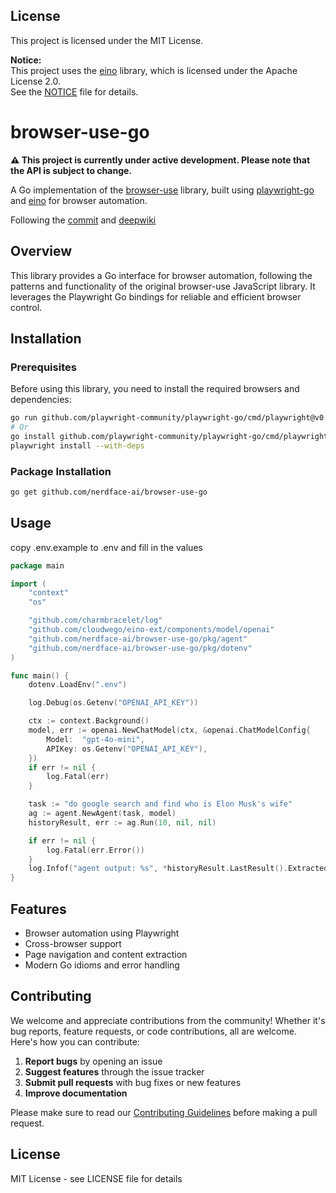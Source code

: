 ## License

This project is licensed under the MIT License.

**Notice:**  
This project uses the [eino](https://github.com/cloudwego/eino) library, which is licensed under the Apache License 2.0.  
See the [NOTICE](./NOTICE) file for details.
# browser-use-go

**⚠️ This project is currently under active development. Please note that the API is subject to change.**

A Go implementation of the [browser-use](https://github.com/browser-use/browser-use) library, built using [playwright-go](https://github.com/playwright-community/playwright-go) and [eino](https://github.com/cloudwego/eino) for browser automation.

Following the [commit](https://github.com/browser-use/browser-use/tree/e280cab621afc4a1c900d8a905f6503602b6a6d9) and [deepwiki](https://deepwiki.com/browser-use/browser-use)

## Overview

This library provides a Go interface for browser automation, following the patterns and functionality of the original browser-use JavaScript library. It leverages the Playwright Go bindings for reliable and efficient browser control.

## Installation

### Prerequisites

Before using this library, you need to install the required browsers and dependencies:

```bash
go run github.com/playwright-community/playwright-go/cmd/playwright@v0.5101.0 install --with-deps
# Or
go install github.com/playwright-community/playwright-go/cmd/playwright@v0.5101.0
playwright install --with-deps
```

### Package Installation

```bash
go get github.com/nerdface-ai/browser-use-go
```

## Usage

copy .env.example to .env and fill in the values

```go
package main

import (
	"context"
	"os"

	"github.com/charmbracelet/log"
	"github.com/cloudwego/eino-ext/components/model/openai"
	"github.com/nerdface-ai/browser-use-go/pkg/agent"
	"github.com/nerdface-ai/browser-use-go/pkg/dotenv"
)

func main() {
	dotenv.LoadEnv(".env")

	log.Debug(os.Getenv("OPENAI_API_KEY"))

	ctx := context.Background()
	model, err := openai.NewChatModel(ctx, &openai.ChatModelConfig{
		Model:  "gpt-4o-mini",
		APIKey: os.Getenv("OPENAI_API_KEY"),
	})
	if err != nil {
		log.Fatal(err)
	}

	task := "do google search and find who is Elon Musk's wife"
	ag := agent.NewAgent(task, model)
	historyResult, err := ag.Run(10, nil, nil)

	if err != nil {
		log.Fatal(err.Error())
	}
	log.Infof("agent output: %s", *historyResult.LastResult().ExtractedContent)
}
```

## Features

- Browser automation using Playwright
- Cross-browser support
- Page navigation and content extraction
- Modern Go idioms and error handling

## Contributing

We welcome and appreciate contributions from the community! Whether it's bug reports, feature requests, or code contributions, all are welcome. Here's how you can contribute:

1. **Report bugs** by opening an issue
2. **Suggest features** through the issue tracker
3. **Submit pull requests** with bug fixes or new features
4. **Improve documentation**

Please make sure to read our [Contributing Guidelines](CONTRIBUTING.md) before making a pull request.

## License

MIT License - see LICENSE file for details

